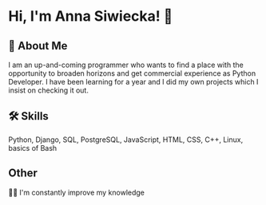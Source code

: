 # Hi, I'm Anna Siwiecka! 👋


## 🚀 About Me
I am an up-and-coming programmer who wants to find a place with the opportunity to broaden horizons and
get commercial experience as Python Developer. I have been learning for a year and I did my own projects which I insist on checking it out.
## 🛠 Skills
Python, Django, SQL, PostgreSQL, JavaScript, HTML, CSS, C++, Linux, basics of Bash


## Other 

👩‍💻 I'm constantly improve my knowledge





